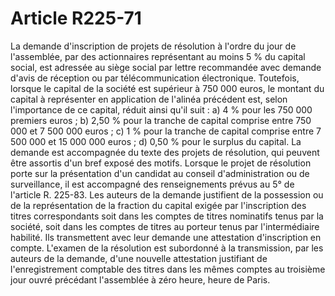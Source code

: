 # Article R225-71

La demande d'inscription de projets de résolution à l'ordre du jour de l'assemblée, par des actionnaires représentant au moins 5 % du capital social, est adressée au siège social par lettre recommandée avec demande d'avis de réception ou par télécommunication électronique.   Toutefois, lorsque le capital de la société est supérieur à 750 000 euros, le montant du capital à représenter en application de l'alinéa précédent est, selon l'importance de ce capital, réduit ainsi qu'il suit :   a) 4 % pour les 750 000 premiers euros ;   b) 2,50 % pour la tranche de capital comprise entre 750 000 et 7 500 000 euros ;   c) 1 % pour la tranche de capital comprise entre 7 500 000 et 15 000 000 euros ;   d) 0,50 % pour le surplus du capital.   La demande est accompagnée du texte des projets de résolution, qui peuvent être assortis d'un bref exposé des motifs.   Lorsque le projet de résolution porte sur la présentation d'un candidat au conseil d'administration ou de surveillance, il est accompagné des renseignements prévus au 5° de l'article R. 225-83.   Les auteurs de la demande justifient de la possession ou de la représentation de la fraction du capital exigée par l'inscription des titres correspondants soit dans les comptes de titres nominatifs tenus par la société, soit dans les comptes de titres au porteur tenus par l'intermédiaire habilité. Ils transmettent avec leur demande une attestation d'inscription en compte.   L'examen de la résolution est subordonné à la transmission, par les auteurs de la demande, d'une nouvelle attestation justifiant de l'enregistrement comptable des titres dans les mêmes comptes au troisième jour ouvré précédant l'assemblée à zéro heure, heure de Paris.